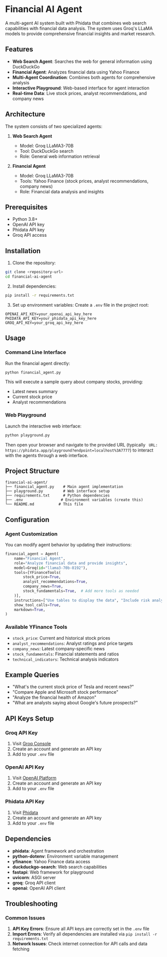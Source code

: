 # Financial AI Agent

A multi-agent AI system built with Phidata that combines web search capabilities with financial data analysis. The system uses Groq's LLaMA models to provide comprehensive financial insights and market research.

## Features

- **Web Search Agent**: Searches the web for general information using DuckDuckGo
- **Financial Agent**: Analyzes financial data using Yahoo Finance
- **Multi-Agent Coordination**: Combines both agents for comprehensive analysis
- **Interactive Playground**: Web-based interface for agent interaction
- **Real-time Data**: Live stock prices, analyst recommendations, and company news

## Architecture

The system consists of two specialized agents:

1. **Web Search Agent**
   - Model: Groq LLaMA3-70B
   - Tool: DuckDuckGo search
   - Role: General web information retrieval

2. **Financial Agent**
   - Model: Groq LLaMA3-70B
   - Tools: Yahoo Finance (stock prices, analyst recommendations, company news)
   - Role: Financial data analysis and insights

## Prerequisites

- Python 3.8+
- OpenAI API key
- Phidata API key
- Groq API access

## Installation

1. Clone the repository:
```bash
git clone <repository-url>
cd financial-ai-agent
```

2. Install dependencies:
```bash
pip install -r requirements.txt
```

3. Set up environment variables:
Create a `.env` file in the project root:
```env
OPENAI_API_KEY=your_openai_api_key_here
PHIDATA_API_KEY=your_phidata_api_key_here
GROQ_API_KEY=your_groq_api_key_here
```

## Usage

### Command Line Interface

Run the financial agent directly:
```bash
python financial_agent.py
```

This will execute a sample query about company stocks, providing:
- Latest news summary
- Current stock price
- Analyst recommendations

### Web Playground

Launch the interactive web interface:
```bash
python playground.py
```

Then open your browser and navigate to the provided URL (typically ` URL: https://phidata.app/playground?endpoint=localhost%3A7777`) to interact with the agents through a web interface.

## Project Structure

```
financial-ai-agent/
├── financial_agent.py    # Main agent implementation
├── playground.py         # Web interface setup
├── requirements.txt      # Python dependencies
├── .env                 # Environment variables (create this)
└── README.md           # This file
```

## Configuration

### Agent Customization

You can modify agent behavior by updating their instructions:

```python
financial_agent = Agent(
    name="Financial Agent",
    role="Analyze financial data and provide insights",
    model=Groq(id="llama3-70b-8192"),
    tools=[YFinanceTools(
        stock_price=True,
        analyst_recommendations=True,
        company_news=True,
        stock_fundamentals=True,  # Add more tools as needed
    )],
    instructions=["Use tables to display the data", "Include risk analysis"],
    show_tool_calls=True,
    markdown=True,
)
```

### Available YFinance Tools

- `stock_price`: Current and historical stock prices
- `analyst_recommendations`: Analyst ratings and price targets
- `company_news`: Latest company-specific news
- `stock_fundamentals`: Financial statements and ratios
- `technical_indicators`: Technical analysis indicators

## Example Queries

- "What's the current stock price of Tesla and recent news?"
- "Compare Apple and Microsoft stock performance"
- "Analyze the financial health of Amazon"
- "What are analysts saying about Google's future prospects?"

## API Keys Setup

### Groq API Key
1. Visit [Groq Console](https://console.groq.com/)
2. Create an account and generate an API key
3. Add to your `.env` file

### OpenAI API Key
1. Visit [OpenAI Platform](https://platform.openai.com/)
2. Create an account and generate an API key
3. Add to your `.env` file

### Phidata API Key
1. Visit [Phidata](https://phidata.com/)
2. Create an account and generate an API key
3. Add to your `.env` file

## Dependencies

- **phidata**: Agent framework and orchestration
- **python-dotenv**: Environment variable management
- **yfinance**: Yahoo Finance data access
- **duckduckgo-search**: Web search capabilities
- **fastapi**: Web framework for playground
- **uvicorn**: ASGI server
- **groq**: Groq API client
- **openai**: OpenAI API client

## Troubleshooting

### Common Issues

1. **API Key Errors**: Ensure all API keys are correctly set in the `.env` file
2. **Import Errors**: Verify all dependencies are installed via `pip install -r requirements.txt`
3. **Network Issues**: Check internet connection for API calls and data fetching